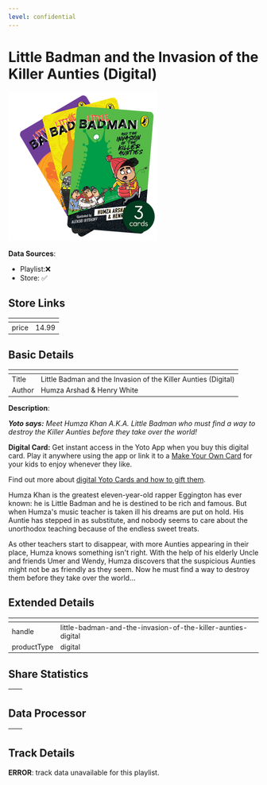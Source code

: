```yaml
---
level: confidential
---
```

# Little Badman and the Invasion of the Killer Aunties (Digital)

![card_[6Y3iu].png](../../img/cards/card_[6Y3iu].png)

**Data Sources**: 

- Playlist:❌
- Store: ✅


## Store Links

| <!-- --> | <!-- --> |
| - | - |
| price | 14.99 |


## Basic Details

| <!-- --> | <!-- --> |
| - | - |
| Title | Little Badman and the Invasion of the Killer Aunties (Digital) |
| Author | Humza Arshad & Henry White |

**Description**:

_**Yoto says:** Meet Humza Khan A.K.A. Little Badman who must find a way to destroy the Killer Aunties before they take over the world!_

**Digital Card:** Get instant access in the Yoto App when you buy this digital card. Play it anywhere using the app or link it to a [Make Your Own Card](https://uk.yotoplay.com/make-your-own) for your kids to enjoy whenever they like.

Find out more about [digital Yoto Cards and how to gift them](/blogs/yoto-journal/what-are-digital-yoto-cards).  

Humza Khan is the greatest eleven-year-old rapper Eggington has ever known: he is Little Badman and he is destined to be rich and famous. But when Humza's music teacher is taken ill his dreams are put on hold. His Auntie has stepped in as substitute, and nobody seems to care about the unorthodox teaching because of the endless sweet treats.

As other teachers start to disappear, with more Aunties appearing in their place, Humza knows something isn't right. With the help of his elderly Uncle and friends Umer and Wendy, Humza discovers that the suspicious Aunties might not be as friendly as they seem. Now he must find a way to destroy them before they take over the world...


## Extended Details

| <!-- --> | <!-- --> |
| - | - |
| handle | little-badman-and-the-invasion-of-the-killer-aunties-digital |
| productType | digital |


## Share Statistics

| <!-- --> | <!-- --> |
| - | - |


## Data Processor

| <!-- --> | <!-- --> |
| - | - |


## Track Details

**ERROR**: track data unavailable for this playlist.

